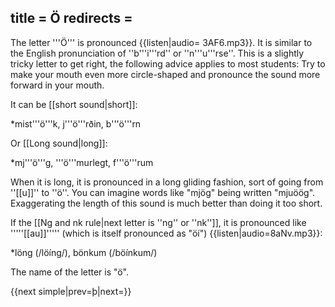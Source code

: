 title = Ö
redirects =
---

The letter '''Ö''' is pronounced {{listen|audio= 3AF6.mp3}}. It is similar to the English pronunciation of ''b'''i'''rd'' or ''n'''u'''rse''. This is a slightly tricky letter to get right, the following advice applies to most students: Try to make your mouth even more circle-shaped and pronounce the sound more forward in your mouth.

It can be [[short sound|short]]:

*mist'''ö'''k, j'''ö'''rðin, b'''ö'''rn

Or [[Long sound|long]]:

*mj'''ö'''g, '''ö'''murlegt, f'''ö'''rum

When it is long, it is pronounced in a long gliding fashion, sort of going from ''[[u]]'' to ''ö''. You can imagine words like "mjög" being written "mjuöög". Exaggerating the length of this sound is much better than doing it too short.


If the [[Ng and nk rule|next letter is ''ng'' or ''nk'']], it is pronounced like '''''[[au]]''''' (which is itself pronounced as "öí") {{listen|audio=8aNv.mp3}}:

*löng (/löíng/), bönkum (/böínkum/)

The name of the letter is "ö".

{{next simple|prev=þ|next=}}